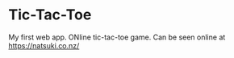 # Tic-Tac-Toe

My first web app. ONline tic-tac-toe game. Can be seen online at https://natsuki.co.nz/
